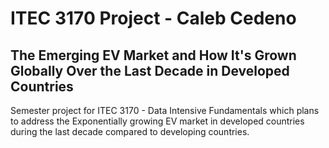 # ITEC 3170 Project - Caleb Cedeno
## The Emerging EV Market and How It's Grown Globally Over the Last Decade in Developed Countries

Semester project for ITEC 3170 - Data Intensive Fundamentals which plans to address the Exponentially growing EV market in developed countries during the last decade compared to developing countries.
